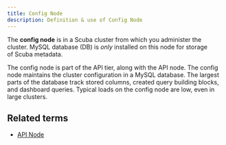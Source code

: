```yaml
---
title: Config Node 
description: Definition & use of Config Node 
---
```

The **config node** is in a Scuba cluster from which you administer the cluster. MySQL database (DB) is *only* installed on this node for storage of Scuba metadata.

The config node is part of the API tier, along with the API node. The config node maintains the cluster configuration in a MySQL database. The largest parts of the database track stored columns, created query building blocks, and dashboard queries. Typical loads on the config node are low, even in large clusters. 

## Related terms

- [API Node](../api-node)